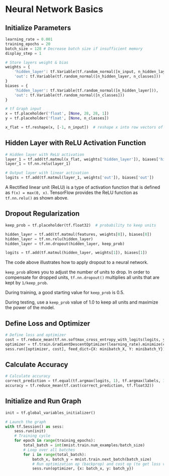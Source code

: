 # Neural Network Basics

## Initialize Parameters

```python
learning_rate = 0.001
training_epochs = 20
batch_size = 128 # Decrease batch size if insufficient memory
display_step = 1

# Store layers weight & bias
weights = {
    'hidden_layer': tf.Variable(tf.random_normal([n_input, n_hidden_layer])),
    'out': tf.Variable(tf.random_normal([n_hidden_layer, n_classes]))
}
biases = {
    'hidden_layer': tf.Variable(tf.random_normal([n_hidden_layer])),
    'out': tf.Variable(tf.random_normal([n_classes]))
}

# tf Graph input
x = tf.placeholder('float', [None, 28, 28, 1])
y = tf.placeholder('float', [None, n_classes])

x_flat = tf.reshape(x, [-1, n_input])  # reshape x into row vectors of 784px
```

## Hidden Layer with ReLU Activation Function

```python
# Hidden layer with ReLU activation
layer_1 = tf.add(tf.matmul(x_flat, weights['hidden_layer']), biases['hidden_layer'])
layer_1 = tf.nn.relu(layer_1)

# Output layer with linear activation
logits = tf.add(tf.matmul(layer_1, weights['out']), biases['out'])
```

A Rectified linear unit \(ReLU\) is a type of activation function that is defined as `​f(x) = max(0, x)`​.  TensorFlow provides the ReLU function as `tf.nn.relu()` as shown above.

## Dropout Regularization

```python
keep_prob = tf.placeholder(tf.float32)  # probability to keep units

hidden_layer = tf.add(tf.matmul(features, weights[0]), biases[0])
hidden_layer = tf.nn.relu(hidden_layer)
hidden_layer = tf.nn.dropout(hidden_layer, keep_prob)

logits = tf.add(tf.matmul(hidden_layer, weights[1]), biases[1])
```

The code above illustrates how to apply dropout to a neural network.

`keep_prob` allows you to adjust the number of units to drop.  In order to compensate for dropped units, `tf.nn.dropout()` multiplies all units that are kept by `1/keep_prob`.

During training, a good starting value for `keep_prob` is 0.5.

During testing, use a `keep_prob` value of 1.0 to keep all units and maximize the power of the model.

## Define Loss and Optimizer

```python
# Define loss and optimizer
cost = tf.reduce_mean(tf.nn.softmax_cross_entropy_with_logits(logits, y))
optimizer = tf.train.GradientDescentOptimizer(learning_rate).minimize(cost)
sess.run([optimizer, cost], feed_dict={X: minibatch_X, Y: minibatch_Y})
```

## Calculate Accuracy

```python
# Calculate accuracy
correct_prediction = tf.equal(tf.argmax(logits, 1), tf.argmax(labels, 1))
accuracy = tf.reduce_mean(tf.cast(correct_prediction, tf.float32))
```

## Initialize and Run Graph

```python
init = tf.global_variables_initializer()

# Launch the graph
with tf.Session() as sess:
    sess.run(init)
    # Training cycle
    for epoch in range(training_epochs):
        total_batch = int(mnist.train.num_examples/batch_size)
        # Loop over all batches
        for i in range(total_batch):
            batch_x, batch_y = mnist.train.next_batch(batch_size)
            # Run optimization op (backprop) and cost op (to get loss value)
            sess.run(optimizer, {x: batch_x, y: batch_y})
```


